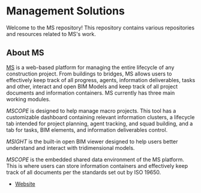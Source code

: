 # Management Solutions

Welcome to the MS repository! This repository contains various repositories and resources related to MS's work.

## About MS

[MS](https://prod.ms4aeco) is a web-based platform for managing the entire lifecycle of any construction project. From buildings to bridges, MS allows users to effectively keep track of all progress, agents, information deliverables, tasks and other, interact and open BIM Models and keep track of all project documents and information containers.
MS currently has three main working modules. 

_MSCOPE_ is designed to help manage macro projects. This tool has a customizable dashboard containing relevant information clusters, a lifecycle tab intended for project planning, agent tracking, and squad building, and a tab for tasks, BIM elements, and information deliverables control.

_MSIGHT_ is the built-in open BIM viewer designed to help users better understand and interact with tridimensional models.

_MSCOPE_ is the embedded shared data environment of the MS platform. This is where users can store information containers and effectively keep track of all documents per the standards set out by ISO 19650.

- [Website](https://prod.ms4aeco)

